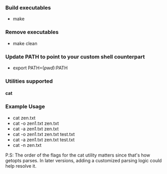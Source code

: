 ### Build executables

- make

### Remove executables

- make clean

### Update PATH to point to your custom shell counterpart

- export PATH=$(pwd):$PATH

### Utilities supported

#### cat

### Example Usage

- cat zen.txt
- cat -o zen1.txt zen.txt
- cat -a zen1.txt zen.txt
- cat -o zen1.txt zen.txt test.txt
- cat -a zen1.txt zen.txt test.txt
- cat -n zen.txt

P.S: The order of the flags for the cat utility matters since that's how getopts parses. In later versions,
     adding a customized parsing logic could help resolve it.
